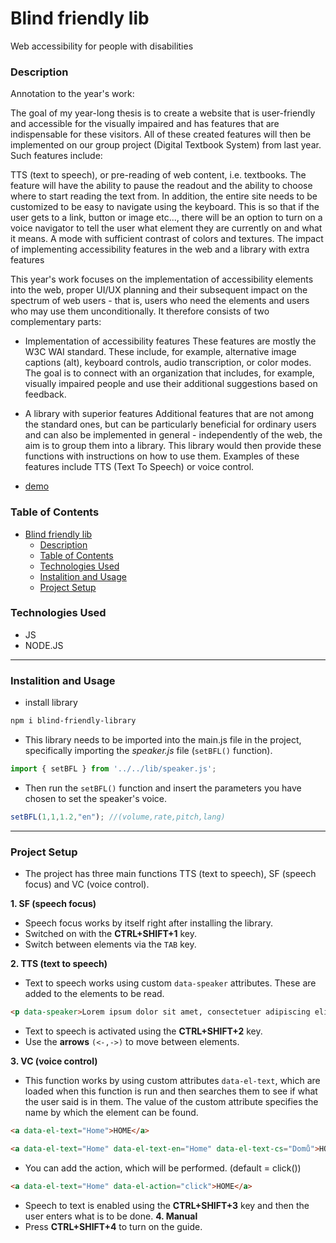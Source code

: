 # Blind friendly lib
Web accessibility for people with disabilities

### Description
Annotation to the year's work:

The goal of my year-long thesis is to create a website that is user-friendly and accessible for the visually impaired and has features that are indispensable for these visitors. All of these created features will then be implemented on our group project (Digital Textbook System) from last year. Such features include:

TTS (text to speech), or pre-reading of web content, i.e. textbooks. The feature will have the ability to pause the readout and the ability to choose where to start reading the text from.
In addition, the entire site needs to be customized to be easy to navigate using the keyboard. This is so that if the user gets to a link, button or image etc..., there will be an option to turn on a voice navigator to tell the user what element they are currently on and what it means.
A mode with sufficient contrast of colors and textures.
The impact of implementing accessibility features in the web and a library with extra features

This year's work focuses on the implementation of accessibility elements into the web, proper UI/UX planning and their subsequent impact on the spectrum of web users - that is, users who need the elements and users who may use them unconditionally. It therefore consists of two complementary parts:

- Implementation of accessibility features
These features are mostly the W3C WAI standard. These include, for example, alternative image captions (alt), keyboard controls, audio transcription, or color modes. The goal is to connect with an organization that includes, for example, visually impaired people and use their additional suggestions based on feedback.

- A library with superior features
Additional features that are not among the standard ones, but can be particularly beneficial for ordinary users and can also be implemented in general - independently of the web, the aim is to group them into a library. This library would then provide these functions with instructions on how to use them. Examples of these features include TTS (Text To Speech) or voice control.

- [demo](https://bfl-t6ps.onrender.com/)

### Table of Contents
- [Blind friendly lib](#blind-friendly-lib)
    - [Description](#description)
    - [Table of Contents](#table-of-contents)
    - [Technologies Used](#technologies-used)
    - [Instalition and Usage](#instalition-and-usage)
    - [Project Setup](#project-setup)

### Technologies Used
- JS
- NODE.JS
***
### Instalition and Usage
- install library

```sh
npm i blind-friendly-library
```
- This library needs to be imported into the main.js file in the project, specifically importing the *speaker.js* file (`setBFL()` function).

```js
import { setBFL } from '../../lib/speaker.js';
```
- Then run the `setBFL()` function and insert the parameters you have chosen to set the speaker's voice.

```js
setBFL(1,1,1.2,"en"); //(volume,rate,pitch,lang)
```

***
### Project Setup
- The project has three main functions TTS (text to speech), SF (speech focus) and VC (voice control).
  
**1. SF (speech focus)**
  - Speech focus works by itself right after installing the library.
  - Switched on with the **CTRL+SHIFT+1** key.
  - Switch between elements via the `TAB` key.

**2. TTS (text to speech)**
  - Text to speech works using custom `data-speaker` attributes. These are added to the elements to be read.
  
```html
<p data-speaker>Lorem ipsum dolor sit amet, consectetuer adipiscing elit.</p>
```
  - Text to speech is activated using the **CTRL+SHIFT+2** key.
  - Use the **arrows** `(<-,->)` to move between elements.

**3. VC (voice control)**
  - This function works by using custom attributes `data-el-text`, which are loaded when this function is run and then searches them to see if what the user said is in them. The value of the custom attribute specifies the name by which the element can be found.

  ```html
  <a data-el-text="Home">HOME</a>
  ```
  ```html
  <a data-el-text="Home" data-el-text-en="Home" data-el-text-cs="Domů">HOME</a>
  ```
  - You can add the action, which will be performed. (default = click())
   ```html
  <a data-el-text="Home" data-el-action="click">HOME</a>
  ```
  - Speech to text is enabled using the **CTRL+SHIFT+3** key and then the user enters what is to be done.
**4. Manual**
  - Press **CTRL+SHIFT+4** to turn on the guide.
